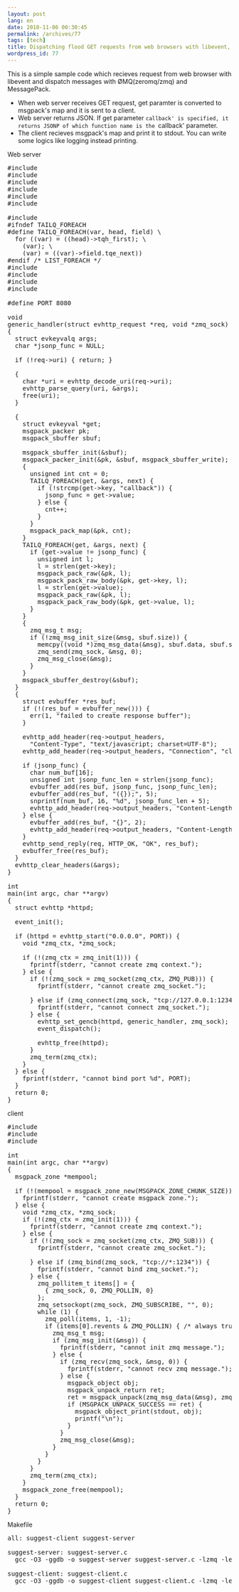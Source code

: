 ```yaml
---
layout: post
lang: en
date: 2010-11-06 00:30:45
permalink: /archives/77
tags: [tech]
title: Dispatching flood GET requests from web browsers with libevent, ØMQ(zeromq/zmq) and MessagePack.
wordpress_id: 77
---
```

This is a simple sample code which recieves request from web browser with libevent and dispatch messages with ØMQ(zeromq/zmq) and MessagePack.

- When web server receives GET request, get paramter is converted to msgpack's map and it is sent to a client.
- Web server returns JSON. If get parameter `callback' is specified, it returns JSONP of which function name is the `callback' parameter.
- The client recieves msgpack's map and print it to stdout. You can write some logics like logging instead printing.

Web server
<pre class="prettyprint linenums lang-c">
#include <stdio.h>
#include <string.h>
#include <sys/types.h>
#include <sys/time.h>
#include <stdlib.h>
#include <err.h>

#include <sys/queue.h>
#ifndef TAILQ_FOREACH
#define TAILQ_FOREACH(var, head, field) \
  for ((var) = ((head)->tqh_first); \
    (var); \
    (var) = ((var)->field.tqe_next))
#endif /* LIST_FOREACH */
#include <zmq.h>
#include <event.h>
#include <evhttp.h>
#include <msgpack.h>

#define PORT 8080

void
generic_handler(struct evhttp_request *req, void *zmq_sock)
{
  struct evkeyvalq args;
  char *jsonp_func = NULL;

  if (!req->uri) { return; }

  {
    char *uri = evhttp_decode_uri(req->uri);
    evhttp_parse_query(uri, &args);
    free(uri);
  }

  {
    struct evkeyval *get;
    msgpack_packer pk;
    msgpack_sbuffer sbuf;

    msgpack_sbuffer_init(&sbuf);
    msgpack_packer_init(&pk, &sbuf, msgpack_sbuffer_write);
    {
      unsigned int cnt = 0;
      TAILQ_FOREACH(get, &args, next) {
        if (!strcmp(get->key, "callback")) {
          jsonp_func = get->value;
        } else {
          cnt++;
        }
      }
      msgpack_pack_map(&pk, cnt);
    }
    TAILQ_FOREACH(get, &args, next) {
      if (get->value != jsonp_func) {
        unsigned int l;
        l = strlen(get->key);
        msgpack_pack_raw(&pk, l);
        msgpack_pack_raw_body(&pk, get->key, l);
        l = strlen(get->value);
        msgpack_pack_raw(&pk, l);
        msgpack_pack_raw_body(&pk, get->value, l);
      }
    }
    {
      zmq_msg_t msg;
      if (!zmq_msg_init_size(&msg, sbuf.size)) {
        memcpy((void *)zmq_msg_data(&msg), sbuf.data, sbuf.size);
        zmq_send(zmq_sock, &msg, 0);
        zmq_msg_close(&msg);
      }
    }
    msgpack_sbuffer_destroy(&sbuf);
  }
  {
    struct evbuffer *res_buf;
    if (!(res_buf = evbuffer_new())) {
      err(1, "failed to create response buffer");
    }

    evhttp_add_header(req->output_headers,
      "Content-Type", "text/javascript; charset=UTF-8");
    evhttp_add_header(req->output_headers, "Connection", "close");

    if (jsonp_func) {
      char num_buf[16];
      unsigned int jsonp_func_len = strlen(jsonp_func);
      evbuffer_add(res_buf, jsonp_func, jsonp_func_len);
      evbuffer_add(res_buf, "({});", 5);
      snprintf(num_buf, 16, "%d", jsonp_func_len + 5);
      evhttp_add_header(req->output_headers, "Content-Length", num_buf);
    } else {
      evbuffer_add(res_buf, "{}", 2);
      evhttp_add_header(req->output_headers, "Content-Length", "2");
    }
    evhttp_send_reply(req, HTTP_OK, "OK", res_buf);
    evbuffer_free(res_buf);
  }
  evhttp_clear_headers(&args);
}

int
main(int argc, char **argv)
{
  struct evhttp *httpd;

  event_init();

  if (httpd = evhttp_start("0.0.0.0", PORT)) {
    void *zmq_ctx, *zmq_sock;

    if (!(zmq_ctx = zmq_init(1))) {
      fprintf(stderr, "cannot create zmq context.");
    } else {
      if (!(zmq_sock = zmq_socket(zmq_ctx, ZMQ_PUB))) {
        fprintf(stderr, "cannot create zmq_socket.");

      } else if (zmq_connect(zmq_sock, "tcp://127.0.0.1:1234")) {
        fprintf(stderr, "cannot connect zmq_socket.");
      } else {
        evhttp_set_gencb(httpd, generic_handler, zmq_sock);
        event_dispatch();

        evhttp_free(httpd);
      }
      zmq_term(zmq_ctx);
    }
  } else {
    fprintf(stderr, "cannot bind port %d", PORT);
  }
  return 0;
}
</pre>

client
<pre class="prettyprint linenums lang-c">
#include <zmq.h>
#include <stdio.h>
#include <msgpack.h>

int
main(int argc, char **argv)
{
  msgpack_zone *mempool;

  if (!(mempool = msgpack_zone_new(MSGPACK_ZONE_CHUNK_SIZE))) {
    fprintf(stderr, "cannot create msgpack zone.");
  } else {
    void *zmq_ctx, *zmq_sock;
    if (!(zmq_ctx = zmq_init(1))) {
      fprintf(stderr, "cannot create zmq context.");
    } else {
      if (!(zmq_sock = zmq_socket(zmq_ctx, ZMQ_SUB))) {
        fprintf(stderr, "cannot create zmq_socket.");

      } else if (zmq_bind(zmq_sock, "tcp://*:1234")) {
        fprintf(stderr, "cannot bind zmq_socket.");
      } else {
        zmq_pollitem_t items[] = {
          { zmq_sock, 0, ZMQ_POLLIN, 0}
        };
        zmq_setsockopt(zmq_sock, ZMQ_SUBSCRIBE, "", 0);
        while (1) {
          zmq_poll(items, 1, -1);
          if (items[0].revents & ZMQ_POLLIN) { /* always true */
            zmq_msg_t msg;
            if (zmq_msg_init(&msg)) {
              fprintf(stderr, "cannot init zmq message.");
            } else {
              if (zmq_recv(zmq_sock, &msg, 0)) {
                fprintf(stderr, "cannot recv zmq message.");
              } else {
                msgpack_object obj;
                msgpack_unpack_return ret;
                ret = msgpack_unpack(zmq_msg_data(&msg), zmq_msg_size(&msg), NULL, mempool, &obj);
                if (MSGPACK_UNPACK_SUCCESS == ret) {
                  msgpack_object_print(stdout, obj);
                  printf("\n");
                }
              }
              zmq_msg_close(&msg);
            }
          }
        }
      }
      zmq_term(zmq_ctx);
    }
    msgpack_zone_free(mempool);
  }
  return 0;
}
</pre>

Makefile
<pre class="prettyprint linenums lang-makefile">
all: suggest-client suggest-server

suggest-server: suggest-server.c
  gcc -O3 -ggdb -o suggest-server suggest-server.c -lzmq -levent -lmsgpack

suggest-client: suggest-client.c
  gcc -O3 -ggdb -o suggest-client suggest-client.c -lzmq -levent -lmsgpack
</pre>
